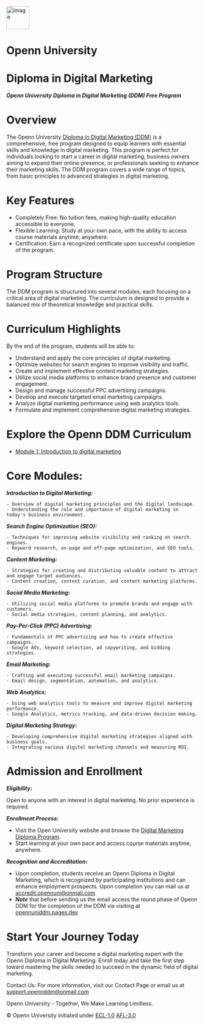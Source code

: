 <img src="./img/k5vzrqrsbmqjth7qgmkt0ve7pvuk.png" alt="image" width="60" height="auto">

# Openn University

# Diploma in Digital Marketing

***Openn University Diploma in Digital Marketing (DDM) Free Program***

# Overview

The Openn University [Diploma in Digital Marketing (DDM)](M1/L1/Intro.md) is a comprehensive, free program designed to equip learners with essential skills and knowledge in digital marketing. This program is perfect for individuals looking to start a career in digital marketing, business owners aiming to expand their online presence, or professionals seeking to enhance their marketing skills. The DDM program covers a wide range of topics, from basic principles to advanced strategies in digital marketing.

# Key Features

- Completely Free: No tuition fees, making high-quality education accessible to everyone.
- Flexible Learning: Study at your own pace, with the ability to access course materials anytime, anywhere.
- Certification: Earn a recognized certificate upon successful completion of the program.

# Program Structure

The DDM program is structured into several modules, each focusing on a critical area of digital marketing. The curriculum is designed to provide a balanced mix of theoretical knowledge and practical skills.

# Curriculum Highlights

By the end of the program, students will be able to:

- Understand and apply the core principles of digital marketing.
- Optimize websites for search engines to improve visibility and traffic.
- Create and implement effective content marketing strategies.
- Utilize social media platforms to enhance brand presence and customer engagement.
- Design and manage successful PPC advertising campaigns.
- Develop and execute targeted email marketing campaigns.
- Analyze digital marketing performance using web analytics tools.
- Formulate and implement comprehensive digital marketing strategies.

# Explore the Openn DDM Curriculum

- [Module 1: Introduction to digital marketing](M1/Intro.md)


# Core Modules:

***Introduction to Digital Marketing:***

    - Overview of digital marketing principles and the digital landscape.
    - Understanding the role and importance of digital marketing in today's business environment.

***Search Engine Optimization (SEO):***

    - Techniques for improving website visibility and ranking on search engines.
    - Keyword research, on-page and off-page optimization, and SEO tools.

***Content Marketing:***

    - Strategies for creating and distributing valuable content to attract and engage target audiences.
    - Content creation, content curation, and content marketing platforms.

***Social Media Marketing:***

    - Utilizing social media platforms to promote brands and engage with customers.
    - Social media strategies, content planning, and analytics.

***Pay-Per-Click (PPC) Advertising:***

    - Fundamentals of PPC advertising and how to create effective campaigns.
    - Google Ads, keyword selection, ad copywriting, and bidding strategies.

***Email Marketing:***

    - Crafting and executing successful email marketing campaigns.
    - Email design, segmentation, automation, and analytics.

***Web Analytics:***

    - Using web analytics tools to measure and improve digital marketing performance.
    - Google Analytics, metrics tracking, and data-driven decision making.

***Digital Marketing Strategy:***

    - Developing comprehensive digital marketing strategies aligned with business goals.
    - Integrating various digital marketing channels and measuring ROI.

# Admission and Enrollment

***Eligibility:*** 

Open to anyone with an interest in digital marketing. No prior experience is required.


***Enrollment Process:***

- Visit the Open University website and browse the [Digital Marketing Diploma Program](#).
- Start learning at your own pace and access course materials anytime, anywhere.

***Recognition and Accreditation:***

- Upon completion, students receive an Openn Diploma in Digital Marketing, which is recognized by participating institutions and can enhance employment prospects. Upon completion you can mail us at [accredit.opennuni@onmail.com](mailto:accredit.opennuni@onmail.com)
- ***Note*** that before sending us the email access the round phase of Openn DDM for the completion of the DDM via visiting at [opennuniddm.pages.dev](https://opennunidit.pages.dev)

# Start Your Journey Today

Transform your career and become a digital marketing expert with the Openn Diploma in Digital Marketing. Enroll today and take the first step toward mastering the skills needed to succeed in the dynamic field of digital marketing.

Contact Us: For more information, visit our Contact Page or email us at support.opennddm@onmail.com

Openn University - Together, We Make Learning Limitless.


© Openn University initiated under [ECL-1.0](#) [AFL-3.0](#) 